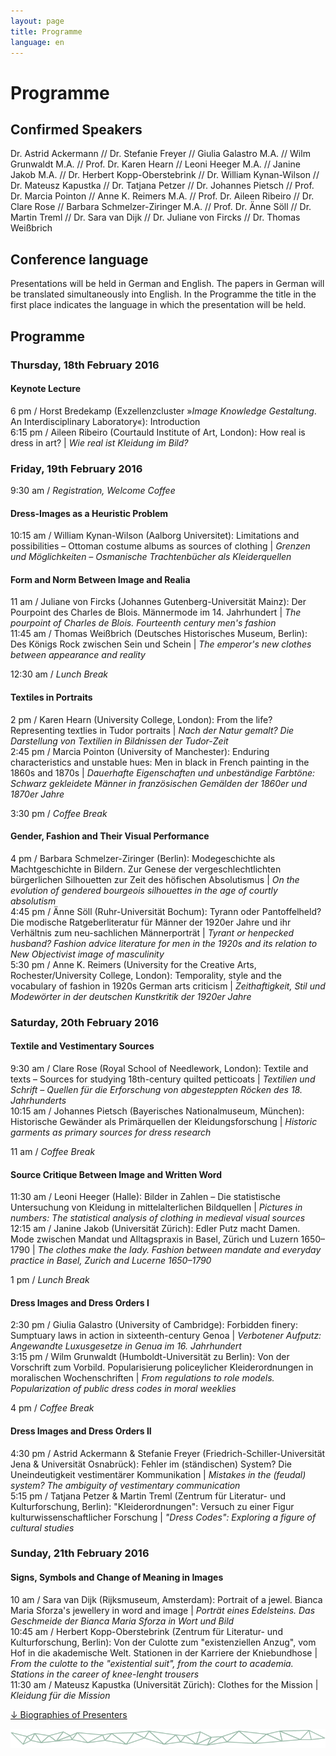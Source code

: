 ```yaml
---
layout: page
title: Programme
language: en
---
```


# Programme 

## Confirmed Speakers
Dr. Astrid Ackermann // Dr. Stefanie Freyer // Giulia Galastro M.A. // Wilm Grunwaldt M.A. // Prof. Dr. Karen Hearn // Leoni Heeger M.A. // Janine Jakob M.A. // Dr. Herbert Kopp-Oberstebrink // Dr. William Kynan-Wilson // Dr. Mateusz Kapustka // Dr. Tatjana Petzer // Dr. Johannes Pietsch // Prof. Dr. Marcia Pointon // Anne K. Reimers M.A. // Prof. Dr. Aileen Ribeiro // Dr. Clare Rose // Barbara Schmelzer-Ziringer M.A. // Prof. Dr. Änne Söll // Dr. Martin Treml // Dr. Sara van Dijk // Dr. Juliane von Fircks // Dr. Thomas Weißbrich 
## Conference language
Presentations will be held in German and English. The papers in German will be translated simultaneously into English. In the Programme the title in the first place indicates the language in which the presentation will be held.
 
## Programme

### Thursday, 18th February 2016

#### Keynote Lecture
6 pm / Horst Bredekamp (Exzellenzcluster »*Image Knowledge Gestaltung*. An Interdisciplinary Laboratory«): Introduction   
6:15 pm / Aileen Ribeiro (Courtauld Institute of Art, London): How real is dress in art? | *Wie real ist Kleidung im Bild?*

### Friday, 19th February 2016

9:30 am / *Registration, Welcome Coffee*

#### Dress-Images as a Heuristic Problem
10:15 am / William Kynan-Wilson (Aalborg Universitet): Limitations and possibilities – Ottoman costume albums as sources of clothing | *Grenzen und Möglichkeiten – Osmanische Trachtenbücher als Kleiderquellen*

#### Form and Norm Between Image and Realia
11 am / Juliane von Fircks (Johannes Gutenberg-Universität Mainz): Der Pourpoint des Charles de Blois. Männermode im 14. Jahrhundert | *The pourpoint of Charles de Blois. Fourteenth century men's fashion*  
11:45 am / Thomas Weißbrich (Deutsches Historisches Museum, Berlin): Des Königs Rock zwischen Sein und Schein | *The emperor's new clothes between appearance and reality*   

12:30 am / *Lunch Break*

#### Textiles in Portraits
2 pm / Karen Hearn (University College, London): From the life? Representing textlies in Tudor portraits | *Nach der Natur gemalt? Die Darstellung von Textilien in Bildnissen der Tudor-Zeit*   
2:45 pm / Marcia Pointon (University of Manchester): Enduring characteristics and unstable hues: Men in black in French painting in the 1860s and 1870s | *Dauerhafte Eigenschaften und unbeständige Farbtöne: Schwarz gekleidete Männer in französischen Gemälden der 1860er und 1870er Jahre*

3:30 pm / *Coffee Break*

#### Gender, Fashion and Their Visual Performance
4 pm / Barbara Schmelzer-Ziringer (Berlin): Modegeschichte als Machtgeschichte in Bildern. Zur Genese der vergeschlechtlichten bürgerlichen Silhouetten zur Zeit des höfischen Absolutismus | *On the evolution of gendered bourgeois silhouettes in the age of courtly absolutism*   
4:45 pm / Änne Söll (Ruhr-Universität Bochum): Tyrann oder Pantoffelheld? Die modische Ratgeberliteratur für Männer der 1920er Jahre und ihr Verhältnis zum neu-sachlichen Männerporträt | *Tyrant or henpecked husband? Fashion advice literature for men in the 1920s and its relation to New Objectivist image of masculinity*   
5:30 pm / Anne K. Reimers (University for the Creative Arts, Rochester/University College, London): Temporality, style and the vocabulary of fashion in 1920s German arts criticism | *Zeithaftigkeit, Stil und Modewörter in der deutschen Kunstkritik der 1920er Jahre*

### Saturday, 20th February 2016

#### Textile and Vestimentary Sources
9:30 am / Clare Rose (Royal School of Needlework, London): Textile and texts – Sources for studying 18th-century quilted petticoats | *Textilien und Schrift – Quellen für die Erforschung von abgesteppten Röcken des 18. Jahrhunderts*   
10:15 am / Johannes Pietsch (Bayerisches Nationalmuseum, München): Historische Gewänder als Primärquellen der Kleidungsforschung | *Historic garments as primary sources for dress research*

11 am / *Coffee Break*

#### Source Critique Between Image and Written Word
11:30 am / Leoni Heeger (Halle): Bilder in Zahlen – Die statistische Untersuchung von Kleidung in mittelalterlichen Bildquellen | *Pictures in numbers: The statistical analysis of clothing in medieval visual sources*   
12:15 am / Janine Jakob (Universität Zürich): Edler Putz macht Damen. Mode zwischen Mandat und Alltagspraxis in Basel, Zürich und Luzern 1650–1790 | *The clothes make the lady. Fashion between mandate and everyday practice in Basel, Zurich and Lucerne 1650–1790*

1 pm / *Lunch Break*

#### Dress Images and Dress Orders I
2:30 pm / Giulia Galastro (University of Cambridge): Forbidden finery: Sumptuary laws in action in sixteenth-century Genoa | *Verbotener Aufputz: Angewandte Luxusgesetze in Genua im 16. Jahrhundert*   
3:15 pm / Wilm Grunwaldt (Humboldt-Universität zu Berlin): Von der Vorschrift zum Vorbild. Popularisierung policeylicher Kleiderordnungen in moralischen Wochenschriften | *From regulations to role models. Popularization of public dress codes in moral weeklies*

4 pm / *Coffee Break*

#### Dress Images and Dress Orders II
4:30 pm / Astrid Ackermann & Stefanie Freyer (Friedrich-Schiller-Universität Jena & Universität Osnabrück): Fehler im (ständischen) System? Die Uneindeutigkeit vestimentärer Kommunikation | *Mistakes in the (feudal) system? The ambiguity of vestimentary communication*   
5:15 pm / Tatjana Petzer & Martin Treml (Zentrum für Literatur- und Kulturforschung, Berlin): "Kleiderordnungen": Versuch zu einer Figur kulturwissenschaftlicher Forschung | *"Dress Codes": Exploring a figure of cultural studies*

### Sunday, 21th February 2016

#### Signs, Symbols and Change of Meaning in Images
10 am / Sara van Dijk (Rijksmuseum, Amsterdam): Portrait of a jewel. Bianca Maria Sforza's jewellery in word and image | *Porträt eines Edelsteins. Das Geschmeide der Bianca Maria Sforza in Wort und Bild*   
10:45 am / Herbert Kopp-Oberstebrink (Zentrum für Literatur- und Kulturforschung, Berlin): Von der Culotte zum "existenziellen Anzug", vom Hof in die akademische Welt. Stationen in der Karriere der Kniebundhose | *From the culotte to the "existential suit", from the court to academia. Stations in the career of knee-lenght trousers*   
11:30 am / Mateusz Kapustka (Universität Zürich): Clothes for the Mission | *Kleidung für die Mission*    

<a href="../files/Conf_Presenters_Web.pdf" class="download">↓ Biographies of Presenters</a>

![Separator](../images/separator.png)
